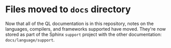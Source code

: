 # Files moved to ``docs`` directory

Now that all of the QL documentation is in this repository,
notes on the languages, compilers, and frameworks supported have moved.
They're now stored as part of the Sphinx ``support`` project with the other documentation:
``docs/language/support``.
